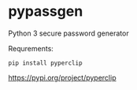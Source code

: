 # pypassgen
Python 3 secure password generator

Requrements:

<code>pip install pyperclip</code>

https://pypi.org/project/pyperclip
 
